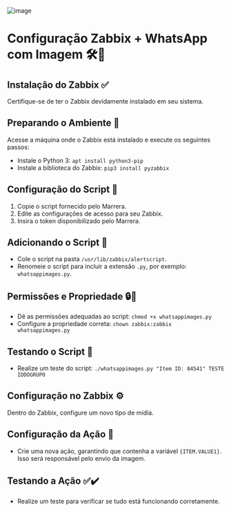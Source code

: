 ![image](https://github.com/MarreraTech/Zabbix/assets/141791017/937ef0f2-c187-4c1f-a95d-8b2c5afabee6)

# Configuração Zabbix + WhatsApp com Imagem 🛠️📱

## Instalação do Zabbix ✅

Certifique-se de ter o Zabbix devidamente instalado em seu sistema.

## Preparando o Ambiente 🐍

Acesse a máquina onde o Zabbix está instalado e execute os seguintes passos:

- Instale o Python 3: `apt install python3-pip`
- Instale a biblioteca do Zabbix: `pip3 install pyzabbix`

## Configuração do Script 📜

1. Copie o script fornecido pelo Marrera.
2. Edite as configurações de acesso para seu Zabbix.
3. Insira o token disponibilizado pelo Marrera.

## Adicionando o Script 📂

- Cole o script na pasta `/usr/lib/zabbix/alertscript`.
- Renomeie o script para incluir a extensão `.py`, por exemplo: `whatsappimages.py`.

## Permissões e Propriedade 🔒👤

- Dê as permissões adequadas ao script: `chmod +x whatsappimages.py`
- Configure a propriedade correta: `chown zabbix:zabbix whatsappimages.py`

## Testando o Script 🧪

- Realize um teste do script: `./whatsappimages.py "Item ID: 84541" TESTE IDDOGRUPO`

## Configuração no Zabbix ⚙️

Dentro do Zabbix, configure um novo tipo de mídia.

## Configuração da Ação 📢

- Crie uma nova ação, garantindo que contenha a variável `{ITEM.VALUE1}`. Isso será responsável pelo envio da imagem.

## Testando a Ação ✅✔️

- Realize um teste para verificar se tudo está funcionando corretamente.
